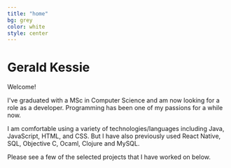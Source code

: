 ```yaml
---
title: "home"
bg: grey  
color: white
style: center
---
```


# Gerald Kessie
Welcome!
    
I've graduated with a MSc in Computer Science and am now looking for a role as a developer. Programming has been one of my passions for a while now.
     
I am comfortable using a variety of technologies/languages including Java, JavaScript, HTML, and CSS. But I have also previously used React Native, SQL, Objective C, Ocaml, Clojure and MySQL.    
      
Please see a few of the selected projects that I have worked on below.